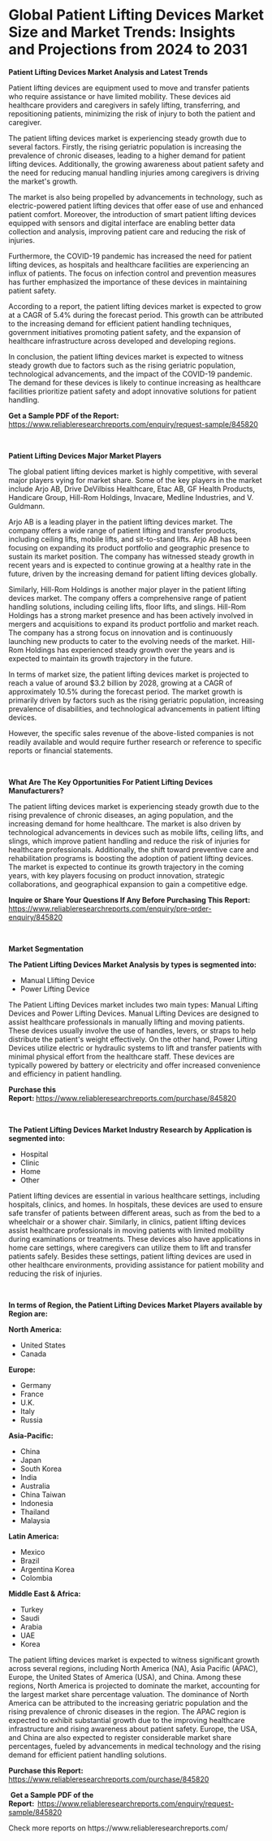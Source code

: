 <p><h1>Global Patient Lifting Devices Market Size and Market Trends: Insights and Projections from 2024 to 2031</h1></p><p><strong>Patient Lifting Devices Market Analysis and Latest Trends</strong></p>
<p><p>Patient lifting devices are equipment used to move and transfer patients who require assistance or have limited mobility. These devices aid healthcare providers and caregivers in safely lifting, transferring, and repositioning patients, minimizing the risk of injury to both the patient and caregiver.</p><p>The patient lifting devices market is experiencing steady growth due to several factors. Firstly, the rising geriatric population is increasing the prevalence of chronic diseases, leading to a higher demand for patient lifting devices. Additionally, the growing awareness about patient safety and the need for reducing manual handling injuries among caregivers is driving the market's growth.</p><p>The market is also being propelled by advancements in technology, such as electric-powered patient lifting devices that offer ease of use and enhanced patient comfort. Moreover, the introduction of smart patient lifting devices equipped with sensors and digital interface are enabling better data collection and analysis, improving patient care and reducing the risk of injuries.</p><p>Furthermore, the COVID-19 pandemic has increased the need for patient lifting devices, as hospitals and healthcare facilities are experiencing an influx of patients. The focus on infection control and prevention measures has further emphasized the importance of these devices in maintaining patient safety.</p><p>According to a report, the patient lifting devices market is expected to grow at a CAGR of 5.4% during the forecast period. This growth can be attributed to the increasing demand for efficient patient handling techniques, government initiatives promoting patient safety, and the expansion of healthcare infrastructure across developed and developing regions.</p><p>In conclusion, the patient lifting devices market is expected to witness steady growth due to factors such as the rising geriatric population, technological advancements, and the impact of the COVID-19 pandemic. The demand for these devices is likely to continue increasing as healthcare facilities prioritize patient safety and adopt innovative solutions for patient handling.</p></p>
<p><strong>Get a Sample PDF of the Report:&nbsp;</strong> <a href="https://www.reliableresearchreports.com/enquiry/request-sample/845820">https://www.reliableresearchreports.com/enquiry/request-sample/845820</a></p>
<p>&nbsp;</p>
<p><strong>Patient Lifting Devices Major Market Players</strong></p>
<p><p>The global patient lifting devices market is highly competitive, with several major players vying for market share. Some of the key players in the market include Arjo AB, Drive DeVilbiss Healthcare, Etac AB, GF Health Products, Handicare Group, Hill-Rom Holdings, Invacare, Medline Industries, and V. Guldmann.</p><p>Arjo AB is a leading player in the patient lifting devices market. The company offers a wide range of patient lifting and transfer products, including ceiling lifts, mobile lifts, and sit-to-stand lifts. Arjo AB has been focusing on expanding its product portfolio and geographic presence to sustain its market position. The company has witnessed steady growth in recent years and is expected to continue growing at a healthy rate in the future, driven by the increasing demand for patient lifting devices globally.</p><p>Similarly, Hill-Rom Holdings is another major player in the patient lifting devices market. The company offers a comprehensive range of patient handling solutions, including ceiling lifts, floor lifts, and slings. Hill-Rom Holdings has a strong market presence and has been actively involved in mergers and acquisitions to expand its product portfolio and market reach. The company has a strong focus on innovation and is continuously launching new products to cater to the evolving needs of the market. Hill-Rom Holdings has experienced steady growth over the years and is expected to maintain its growth trajectory in the future.</p><p>In terms of market size, the patient lifting devices market is projected to reach a value of around $3.2 billion by 2028, growing at a CAGR of approximately 10.5% during the forecast period. The market growth is primarily driven by factors such as the rising geriatric population, increasing prevalence of disabilities, and technological advancements in patient lifting devices.</p><p>However, the specific sales revenue of the above-listed companies is not readily available and would require further research or reference to specific reports or financial statements.</p></p>
<p>&nbsp;</p>
<p><strong>What Are The Key Opportunities For Patient Lifting Devices Manufacturers?</strong></p>
<p><p>The patient lifting devices market is experiencing steady growth due to the rising prevalence of chronic diseases, an aging population, and the increasing demand for home healthcare. The market is also driven by technological advancements in devices such as mobile lifts, ceiling lifts, and slings, which improve patient handling and reduce the risk of injuries for healthcare professionals. Additionally, the shift toward preventive care and rehabilitation programs is boosting the adoption of patient lifting devices. The market is expected to continue its growth trajectory in the coming years, with key players focusing on product innovation, strategic collaborations, and geographical expansion to gain a competitive edge.</p></p>
<p><strong>Inquire or Share Your Questions If Any Before Purchasing This Report:</strong> <a href="https://www.reliableresearchreports.com/enquiry/pre-order-enquiry/845820">https://www.reliableresearchreports.com/enquiry/pre-order-enquiry/845820</a></p>
<p>&nbsp;</p>
<p><strong>Market Segmentation</strong></p>
<p><strong>The Patient Lifting Devices Market Analysis by types is segmented into:</strong></p>
<p><ul><li>Manual Llifting Device</li><li>Power Lifting Device</li></ul></p>
<p><p>The Patient Lifting Devices market includes two main types: Manual Lifting Devices and Power Lifting Devices. Manual Lifting Devices are designed to assist healthcare professionals in manually lifting and moving patients. These devices usually involve the use of handles, levers, or straps to help distribute the patient's weight effectively. On the other hand, Power Lifting Devices utilize electric or hydraulic systems to lift and transfer patients with minimal physical effort from the healthcare staff. These devices are typically powered by battery or electricity and offer increased convenience and efficiency in patient handling.</p></p>
<p><strong>Purchase this Report:&nbsp;</strong><a href="https://www.reliableresearchreports.com/purchase/845820">https://www.reliableresearchreports.com/purchase/845820</a></p>
<p>&nbsp;</p>
<p><strong>The Patient Lifting Devices Market Industry Research by Application is segmented into:</strong></p>
<p><ul><li>Hospital</li><li>Clinic</li><li>Home</li><li>Other</li></ul></p>
<p><p>Patient lifting devices are essential in various healthcare settings, including hospitals, clinics, and homes. In hospitals, these devices are used to ensure safe transfer of patients between different areas, such as from the bed to a wheelchair or a shower chair. Similarly, in clinics, patient lifting devices assist healthcare professionals in moving patients with limited mobility during examinations or treatments. These devices also have applications in home care settings, where caregivers can utilize them to lift and transfer patients safely. Besides these settings, patient lifting devices are used in other healthcare environments, providing assistance for patient mobility and reducing the risk of injuries.</p></p>
<p>&nbsp;</p>
<p><strong>In terms of Region, the Patient Lifting Devices Market Players available by Region are:</strong></p>
<p>
    <p> <strong> North America: </strong>
        <ul>
            <li>United States</li>
            <li>Canada</li>
        </ul>
        </p> 
    <p> <strong> Europe: </strong>
        <ul>
            <li>Germany</li>
            <li>France</li>
            <li>U.K.</li>
            <li>Italy</li>
            <li>Russia</li>
        </ul>
        </p> 
    <p> <strong> Asia-Pacific: </strong>
        <ul>
            <li>China</li>
            <li>Japan</li>
            <li>South Korea</li>
            <li>India</li>
            <li>Australia</li>
            <li>China Taiwan</li>
            <li>Indonesia</li>
            <li>Thailand</li>
            <li>Malaysia</li>
        </ul>
        </p> 
    <p> <strong> Latin America: </strong>
        <ul>
            <li>Mexico</li>
            <li>Brazil</li>
            <li>Argentina Korea</li>
            <li>Colombia</li>
        </ul>
        </p> 
    <p> <strong> Middle East & Africa: </strong>
        <ul>
            <li>Turkey</li>
            <li>Saudi</li>
            <li>Arabia</li>
            <li>UAE</li>
            <li>Korea</li>
        </ul>
    </p>
    </p>
<p><p>The patient lifting devices market is expected to witness significant growth across several regions, including North America (NA), Asia Pacific (APAC), Europe, the United States of America (USA), and China. Among these regions, North America is projected to dominate the market, accounting for the largest market share percentage valuation. The dominance of North America can be attributed to the increasing geriatric population and the rising prevalence of chronic diseases in the region. The APAC region is expected to exhibit substantial growth due to the improving healthcare infrastructure and rising awareness about patient safety. Europe, the USA, and China are also expected to register considerable market share percentages, fueled by advancements in medical technology and the rising demand for efficient patient handling solutions.</p></p>
<p><strong>Purchase this Report: </strong><a href="https://www.reliableresearchreports.com/purchase/845820">https://www.reliableresearchreports.com/purchase/845820</a></p>
<p>&nbsp;<strong>Get a Sample PDF of the Report:&nbsp;&nbsp;</strong><a href="https://www.reliableresearchreports.com/enquiry/request-sample/845820">https://www.reliableresearchreports.com/enquiry/request-sample/845820</a></p>
<p><strong></strong></p>
<p>Check more reports on https://www.reliableresearchreports.com/</p>
